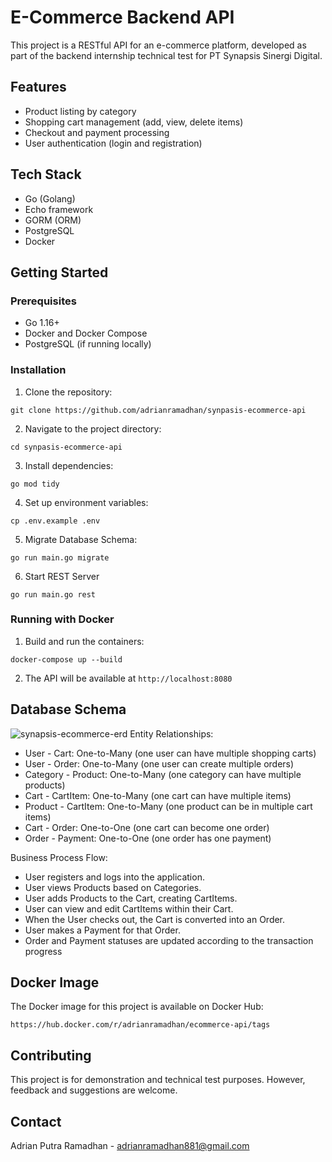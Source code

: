 # E-Commerce Backend API

This project is a RESTful API for an e-commerce platform, developed as part of the backend internship technical test for PT Synapsis Sinergi Digital.

## Features

- Product listing by category
- Shopping cart management (add, view, delete items)
- Checkout and payment processing
- User authentication (login and registration)

## Tech Stack

- Go (Golang)
- Echo framework
- GORM (ORM)
- PostgreSQL
- Docker

## Getting Started

### Prerequisites

- Go 1.16+
- Docker and Docker Compose
- PostgreSQL (if running locally)

### Installation

1. Clone the repository:
```
git clone https://github.com/adrianramadhan/synpasis-ecommerce-api
```

2. Navigate to the project directory:
```
cd synpasis-ecommerce-api
```
3. Install dependencies:
```
go mod tidy
```
4. Set up environment variables:
```
cp .env.example .env
```
5. Migrate Database Schema:
```
go run main.go migrate
```
6. Start REST Server
```
go run main.go rest
```

### Running with Docker
1. Build and run the containers:
```
docker-compose up --build

```
2. The API will be available at `http://localhost:8080`

## Database Schema
![synapsis-ecommerce-erd](https://github.com/adrianramadhan/synpasis-ecommerce-api/assets/59206760/5782b168-447f-412a-ad1e-dd875e9640ad)
Entity Relationships:
- User - Cart: One-to-Many (one user can have multiple shopping carts)
- User - Order: One-to-Many (one user can create multiple orders)
- Category - Product: One-to-Many (one category can have multiple products)
- Cart - CartItem: One-to-Many (one cart can have multiple items)
- Product - CartItem: One-to-Many (one product can be in multiple cart items)
- Cart - Order: One-to-One (one cart can become one order)
- Order - Payment: One-to-One (one order has one payment)

Business Process Flow:
- User registers and logs into the application.
- User views Products based on Categories.
- User adds Products to the Cart, creating CartItems.
- User can view and edit CartItems within their Cart.
- When the User checks out, the Cart is converted into an Order.
- User makes a Payment for that Order.
- Order and Payment statuses are updated according to the transaction progress

## Docker Image

The Docker image for this project is available on Docker Hub:
```
https://hub.docker.com/r/adrianramadhan/ecommerce-api/tags
```

## Contributing
This project is for demonstration and technical test purposes. However, feedback and suggestions are welcome.

## Contact
Adrian Putra Ramadhan - adrianramadhan881@gmail.com
